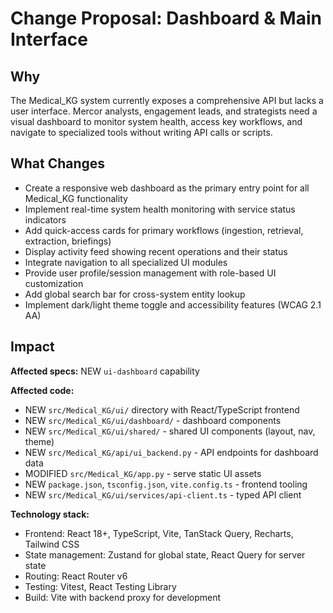 # Change Proposal: Dashboard & Main Interface

## Why

The Medical_KG system currently exposes a comprehensive API but lacks a user interface. Mercor analysts, engagement leads, and strategists need a visual dashboard to monitor system health, access key workflows, and navigate to specialized tools without writing API calls or scripts.

## What Changes

- Create a responsive web dashboard as the primary entry point for all Medical_KG functionality
- Implement real-time system health monitoring with service status indicators
- Add quick-access cards for primary workflows (ingestion, retrieval, extraction, briefings)
- Display activity feed showing recent operations and their status
- Integrate navigation to all specialized UI modules
- Provide user profile/session management with role-based UI customization
- Add global search bar for cross-system entity lookup
- Implement dark/light theme toggle and accessibility features (WCAG 2.1 AA)

## Impact

**Affected specs:** NEW `ui-dashboard` capability

**Affected code:**

- NEW `src/Medical_KG/ui/` directory with React/TypeScript frontend
- NEW `src/Medical_KG/ui/dashboard/` - dashboard components
- NEW `src/Medical_KG/ui/shared/` - shared UI components (layout, nav, theme)
- NEW `src/Medical_KG/api/ui_backend.py` - API endpoints for dashboard data
- MODIFIED `src/Medical_KG/app.py` - serve static UI assets
- NEW `package.json`, `tsconfig.json`, `vite.config.ts` - frontend tooling
- NEW `src/Medical_KG/ui/services/api-client.ts` - typed API client

**Technology stack:**

- Frontend: React 18+, TypeScript, Vite, TanStack Query, Recharts, Tailwind CSS
- State management: Zustand for global state, React Query for server state
- Routing: React Router v6
- Testing: Vitest, React Testing Library
- Build: Vite with backend proxy for development
